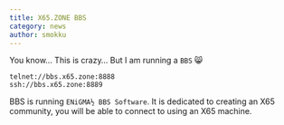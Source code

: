 ```yaml
---
title: X65.ZONE BBS
category: news
author: smokku
---
```


You know… This is crazy… But I am running a `BBS` 😸

    telnet://bbs.x65.zone:8888
    ssh://bbs.x65.zone:8889

BBS is running `ENiGMA½ BBS Software`.
It is dedicated to creating an X65 community, you will be able to connect to
using an X65 machine.
